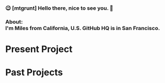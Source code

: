 ### 😉 [mtgrunt] Hello there, nice to see you. 👋

### About:<br /> <b>I'm Miles from California, U.S. GitHub HQ is in San Francisco.<br />
# Present Project
# Past Projects

